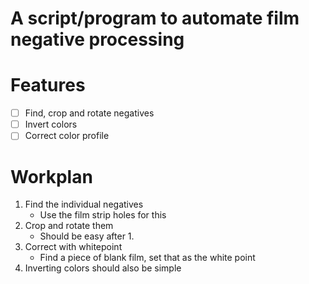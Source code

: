 # A script/program to automate film negative processing

# Features
- [ ] Find, crop and rotate negatives
- [ ] Invert colors
- [ ] Correct color profile

# Workplan
1. Find the individual negatives
    * Use the film strip holes for this
2. Crop and rotate them
    * Should be easy after 1.
3. Correct with whitepoint
    * Find a piece of blank film, set that as the white point
4. Inverting colors should also be simple

